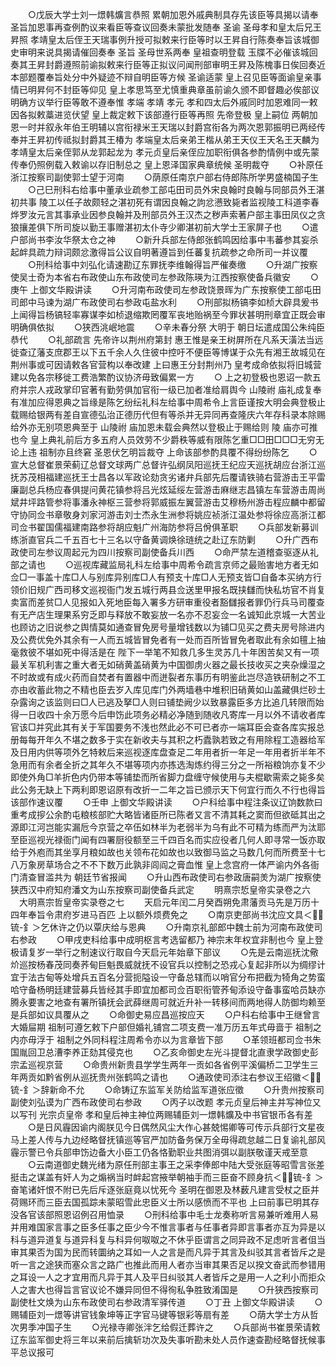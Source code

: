 <!-- { "loadSidebar": true } -->
　　○戊辰大学士刘一燝韩爌言恭照  累朝加恩外戚典制具存先该臣等具揭以请奉  圣旨加恩事再查例酌议来看臣等查议回奏未蒙批发随奉  圣谕  圣母孝和皇太后兄王昇照  孝靖皇太后侄王天瑞事例升授可拟敕来行臣等时以王昇自行陈奏奉旨该城御史审明来说具揭请催回奏奉  圣旨  圣母世系两奉  皇祖查明登载  玉牒不必催该城回奏其王昇封爵遵照前谕拟敕来行臣等正拟议问闻刑部审明王昇及陈槐事日俟回奏近本部题覆奉旨处分中外疑迹不辩自明臣等方候  圣谕适蒙  皇上召见臣等面谕皇亲事情已明昇何不封臣等仰见  皇上孝思笃至尤慎重典章虽前谕久颁不即督趣必俟部议明确方议举行臣等敢不遵奉惟  孝端  孝靖  孝元  孝和四太后外戚同时加恩难同一敕因各拟敕藁进览伏望  皇上裁定敕下该部遵行臣等再照  先帝登极  皇上嗣位  两朝加恩一时并叙永年伯王明辅以宫衔禄米王天瑞以封爵宫衔各为两次恩郭振明已两经传奉并王昇初传祗拟封爵其王椿为  孝端皇太后亲弟王楷从弟王天仪王天名王天麟为  孝靖皇太后亲侄郭从龙郭起龙为  孝元贞皇后亲侄应加职衔俱各参酌情例中或先蒙传奉仍照例载入敕谕以存旧制总之  皇上恩泽国家典章统候  圣明裁夺
　　○补原任浙江按察司副使郭士望于河南
　　○荫原任南京户部右侍郎陈所学男盛楠国子生
　　○己巳刑科右给事中董承业疏参工部屯田司员外宋良翰时良翰与同部员外王湛初共事  陵工以任子故颇轻之湛初死有谓因良翰之訽忿懑致毙者监视陵工科道李春烨罗汝元言其事承业因参良翰并及刑部员外王汉杰之秽声索著户部主事田凤仪之贪狼攘差俱下所司旋以勤王事赠湛初太仆寺少卿湛初前大学士王家屏子也
　　○遣户部尚书李汝华祭太仓之神
　　○新升兵部左侍郎张鹤鸣因给事中韦蕃参其妄杀起衅具疏力辩词颇忿激得旨公议自明著遵旨到任蕃复抗疏参之命所司一并议覆
　　○刑科给事中刘弘化请速勘辽东罪抚李维翰得旨严催奏缴
　　○升湖广按察使吴士奇为本省右布政使山东布政使司左参政陈瑛为江西按察使备兵徽安
　　○庚午  上御文华殿讲读
　　○升河南布政使司左参政饶景晖为广东按察使工部屯田司郎中马谏为湖广布政使司右参政屯盐水利
　　○刑部拟杨镐李如桢大辟具爰书上闻得旨杨镐轻率寡谋李如桢退缩欺罔覆军丧地贻祸至今罪状甚明刑章宜正既会审明确俱依拟
　　○狭西洮岷地震
　　○辛未春分祭  大明于  朝日坛遣成国公朱纯臣恭代
　　○礼部疏言  先帝许以荆州府第封  惠王惟是亲王树屏所在凡系天潢法当远徙查辽藩支庶郡王以下五千余人久住彼中控吁不便臣等博谋于众先有湘王故城见在荆州事或可因请敕各官营构以奉改建  上曰惠王分封荆州乃  皇考成命依拟将旧城营建以免各宗移徙工费浩繁酌议协济毋致偏累一方
　　○  上之初登极也恩诏一款五府并宗人戎政掌印官著有勤劳俱加官衔一级已加者准给肩舆今  山陵祔  庙礼成复奉有准加应得恩典之旨缘是陈乞纷纭礼科左给事中周希令上言臣谨按大明会典登极止载赐给银两有差自宣德弘治正德历代但有等杀并无异同再查隆庆六年存科录本除赐给外亦无别项恩典至于  山陵祔  庙加恩未载会典然以登极止于赐给则  陵  庙亦可推也今  皇上典礼前后方多五府人员效劳不少爵秩等威有限陈乞重□□田□□□无穷无论上违  祖制亦且终窘  圣恩伏乞明旨裁夺  上命该部参酌具覆不得纷纷陈乞
　　○宣大总督崔景荣蓟辽总督文球两广总督许弘纲凤阳巡抚王纪应天巡抚胡应台浙江巡抚苏茂相福建巡抚王士昌各以军政论劾贪劣诸弁兵部先后覆请铁骑右营游击王平雷廉副总兵杨应春俱提问黄花镇参将吕光炫延绥左营游击麻继志昌镇左车营游击周尚斌井坪路管参将事潘永神枢三营参将郭威振左翼营游击艾穆杨州游击程应麟中都留守协同佥书章敬身刘家河游击刘士杰永生洲参将姚应祯浙江温处参将徐应高浙江都司佥书翟国儒福建南路参将胡应魁广州海防参将吕佾俱革职
　　○兵部发新募训练浙直官兵二千五百七十三名以守备黄调焕徐琏统之赴辽东防剿
　　○升广西布政使司左参议周起元为四川按察司副使备兵川西
　　○命严禁左道稽查驱逐从礼部之请也
　　○巡视库藏监局礼科左给事中周希令疏言京师之最贻害地方者无如佥□一事盖十库□人与别库异别库□人有预支十库□人无预支皆□自备本买纳方行领价旧规广西司移文巡视衙门发五城行两县佥送里甲报名既挟讎而快私坊官不肖复卖富而差贫□人见报如入死地臣每入署多方研审重役者豁讎报者罪仍行兵马司覆查有无产店生理果系穷乏即与释放不敢妄放一名亦不忍妄佥一名诚知此京城一大苦业也顾访之旧说参之舆情莫如通查冒免房号量增钱数以为铺□见买之费夫房号除进内及公费优免外其余有一人而五城皆冒免者有一处而百所皆冒免者取此有余如氊上抽毫救彼不堪如死中得活是在  陛下一举笔不知救几多生灵苏几十年困苦矣又有一项最关军机利害之重大者无如硝黄盖硝黄为中国御虏火器之最长技收买之夹杂燥湿之不时故或有成火药而自焚者有置器中而迸裂者东事历有明鉴此岂尽造铁研制之不工亦由收蓄此物之不精也臣去岁入库见库门外两墙巷中堆积旧硝黄如山盖藏俱烂砂土杂露询之该监则曰□人已逃及拏□人则曰铺垫阙少以致暴露臣多方比追几转限而始得一日收四十余万愿今后申饬此项务必精必净随到随收凡寄库一月以外不请收者库官该□并究此其有关于军国要务不浅也然此必不可已者亦一端耳臣会查各库实报总册每每开年久不堪之数多于实在新收夫与其积之朽蠹孰若致之有用除程工造器给军及日用内供等项外乞特敕后来巡视逐库盘查足二年用者折一年足一年用者折半年不急用而有余者全折之其年久不堪等项内亦拣选淘炼约得三分之一所裕粮饷亦复不少即使外角□羊折色内仍带本等铺垫而所省脚力盘缠守候使用与夫棍歇需索之毙多矣此公务无缺上下两利即恩诏原有改折一二年之旨已颁示天下何宜行而久不行也得旨该部作速议覆
　　○壬申  上御文华殿讲读
　　○户科给事中程注条议辽饷数款曰重考成摉公余酌屯粮核部贮大略皆诸臣所已陈者又言不清其耗之窦而但欲砥其出之源即江河岂能实漏卮今京营之卒伍如林半为老弱半为乌有此不可精为练而严为汰耶至臣巡视光禄衙门闻有四署厨役额至三千四百名而实应役者几何人即寻常一饭亦取给于外庖而其坐享月粮如故也关领布花如故也以致御马监之马数几何而所费至十七八万象房草场合之不不下数万此孰非闾阎之膏血惟  皇上念宫府一体严谕内外各衙门清查冒滥共为  朝廷节省报闻
　　○升山西布政使司右参政唐嗣羙为湖广按察使狭西汉中府知府潘文为山东按察司副使备兵武定
　　明熹宗悊皇帝实录卷之六
　大明熹宗哲皇帝实录卷之七
　　天启元年闰二月癸酉朔免肃藩贡马先是万历十四年奉旨令肃府岁进马百匹  上以额外烦费免之
　　○南京吏部尚书沈应文具＜锍-釒＞乞休许之仍以覃庆给与恩典
　　○升南京礼部郎中魏士前为河南布政使司右参政
　　○甲戌吏科给事中成明枢言考选留都乃  神宗末年权宜非制也今  皇上登极请复岁一举行之制速议行取自今天启元年始章下部议
　　○先是云南巡抚沈儆炌巡按杨春茂同奏荞甸巨魁畏威就抚不设官兵以控制之恐戎心复起非所以为绸缪计宜于法古甸等处增兵五百名分营扼隘设一守备总辖而以哨官分布把截为犄角之势蛮哈守备杨明廷建营募兵皆经其手即宜加都司佥百职衔管荞甸添设守备事蛮哈员缺亦腾永要害之地查有署所镇抚会武薛继周可就近升补一转移间而两地得人防御均赖至是兵部如议具覆从之
　　○命御史易应昌巡按应天
　　○户科右给事中王继曾言  大婚屇期  祖制可遵乞敕下户部但婚礼铺宫二项支费一准万历五年式毋啬于  祖制之内亦毋浮于  祖制之外同科程注周希令亦以为言章皆下部
　　○革领班都司佥书朱国胤回卫总漕李养正劾其侵克也
　　○乙亥命御史左光斗提督北直隶学政御史彭宗孟巡视京营
　　○命贵州新贵县学学生两年一贡如各省例平溪偏桥二卫学生三年两贡如黔省例从巡抚贵州张鹤鸣之请也
　　○通政使司添注右参议王绍徽＜锍-釒＞辞新命不允
　　○命铸辽东监军关防给监军道张应徵
　　○升贵州按察司副使刘弘谟为广西布政使司右参政
　　○丙子以改题  孝元贞皇后神主并写神位又以写刊  光宗贞皇帝  孝和皇后神主神位两赐辅臣刘一燝韩爌及中书官银币各有差
　　○是日风霾因谕内阁朕见今日偶然风尘大作心甚兢惕卿等可传示兵部行文星夜马上差人传与九边经略督抚镇巡等官严加防备务保万全毋得疏怠越二日复谕礼部风霾示警已令兵部申饬边备大小臣工仍各恪勤职业共图消弭以副朕敬谨天戒至意
　　○云南道御史魏光绪为原任刑部主事王之采李俸郎中陆大受张庭等昭雪言张差挺击之谋盖有奸人为之煽祸当时衅起宫掖举朝袖手而三臣奋不顾身抗＜锍-釒＞奋笔诸奸恨不附已先后斥逐张庭竟以忧死今  圣明在御恩及林薮凡建言受杖之臣并荷赐环而三臣去国孤踪未蒙昭雪此忠臣义士所以感愤而不平也  上曰前事已明其存没各官该部照恩诏例召用恤录
　　○刑科给事中毛士龙奏称听言易兼听难用人易并用难国家言事之臣多任事之臣少今不惟言事者与任事者异即言事者亦互为异是以科与道异道复与道异科复与科异何呶呶之不休乎臣谓言之同异政不足虑听言者伹当审其果否为国为民而转圜纳之耳如一人之言是而凡异于其言及纠驳其言者皆斥之是听一言之途狭而塞众言之路广也推此而用人者亦当审其果否足以揆文奋武而参错用之耳设一人之才宜用而凡异于其人及平日纠驳其人者皆斥之是用一人之利小而拒众人之害大也得旨言官议论不嫌异同但不得徇私争胜致淆国是
　　○升狭西按察司副使杜文焕为山东布政使司右参政清军驿传道
　　○丁丑  上御文华殿讲读
　　○赐辅臣刘一燝等讲官钱象坤等正字官马键等银彩等扇有差
　　○荫大学士方从哲次男季冲国子生
　　○光禄寺卿张泮乞给假迁葬许之
　　○兵部尚书崔景荣请敕辽东监军御史将三年以来前后擒斩功次及失事听勘未处人员作速查勘经略督抚候事平总议报可

